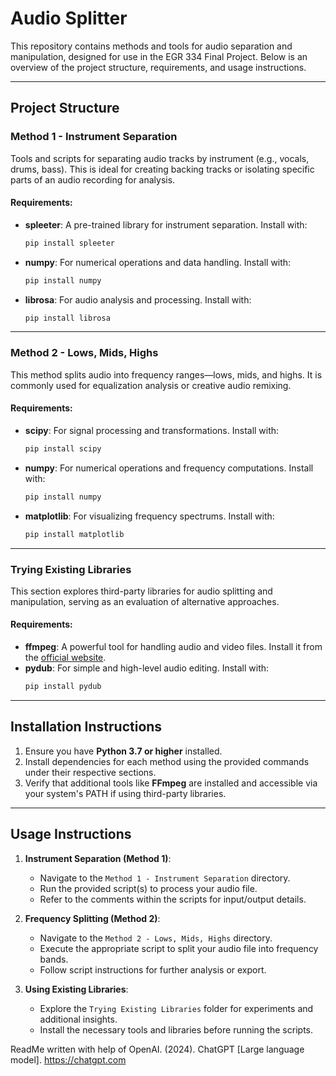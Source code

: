 # Audio Splitter

This repository contains methods and tools for audio separation and manipulation, designed for use in the EGR 334 Final Project. Below is an overview of the project structure, requirements, and usage instructions.

---

## Project Structure

### **Method 1 - Instrument Separation**
Tools and scripts for separating audio tracks by instrument (e.g., vocals, drums, bass). This is ideal for creating backing tracks or isolating specific parts of an audio recording for analysis.

#### **Requirements**:
- **spleeter**: A pre-trained library for instrument separation. Install with:
  ```bash
  pip install spleeter
  ```
- **numpy**: For numerical operations and data handling. Install with:
  ```bash
  pip install numpy
  ```
- **librosa**: For audio analysis and processing. Install with:
  ```bash
  pip install librosa
  ```

---

### **Method 2 - Lows, Mids, Highs**
This method splits audio into frequency ranges—lows, mids, and highs. It is commonly used for equalization analysis or creative audio remixing.

#### **Requirements**:
- **scipy**: For signal processing and transformations. Install with:
  ```bash
  pip install scipy
  ```
- **numpy**: For numerical operations and frequency computations. Install with:
  ```bash
  pip install numpy
  ```
- **matplotlib**: For visualizing frequency spectrums. Install with:
  ```bash
  pip install matplotlib
  ```

---

### **Trying Existing Libraries**
This section explores third-party libraries for audio splitting and manipulation, serving as an evaluation of alternative approaches.

#### **Requirements**:
- **ffmpeg**: A powerful tool for handling audio and video files. Install it from the [official website](https://ffmpeg.org/).
- **pydub**: For simple and high-level audio editing. Install with:
  ```bash
  pip install pydub
  ```

---

## Installation Instructions

1. Ensure you have **Python 3.7 or higher** installed.
2. Install dependencies for each method using the provided commands under their respective sections.
3. Verify that additional tools like **FFmpeg** are installed and accessible via your system's PATH if using third-party libraries.

---

## Usage Instructions

1. **Instrument Separation (Method 1)**:
   - Navigate to the `Method 1 - Instrument Separation` directory.
   - Run the provided script(s) to process your audio file.
   - Refer to the comments within the scripts for input/output details.

2. **Frequency Splitting (Method 2)**:
   - Navigate to the `Method 2 - Lows, Mids, Highs` directory.
   - Execute the appropriate script to split your audio file into frequency bands.
   - Follow script instructions for further analysis or export.

3. **Using Existing Libraries**:
   - Explore the `Trying Existing Libraries` folder for experiments and additional insights.
   - Install the necessary tools and libraries before running the scripts.

ReadMe written with help of OpenAI. (2024). ChatGPT [Large language model]. https://chatgpt.com
